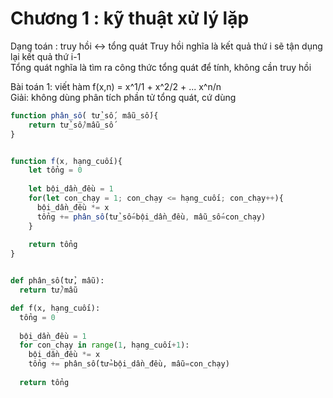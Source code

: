# Chương 1 : kỹ thuật xử lý lặp
Dạng toán : truy hồi <-> tổng quát
Truy hồi nghĩa là kết quả thứ i sẽ tận dụng lại kết quả thứ i-1  
Tổng quát nghĩa là tìm ra công thức tổng quát để tính, không cần truy hồi

Bài toán 1: viết hàm f(x,n) = x^1/1 + x^2/2 + ... x^n/n  
Giải: không dùng phân tích phần tử tổng quát, cứ dùng
```js
function phân_số( tử_số, mẫu_số){
    return tử_số/mẫu_số
}


function f(x, hạng_cuối){
    let tổng = 0
  
    let bội_dần_đều = 1
    for(let con_chạy = 1; con_chạy <= hạng_cuối; con_chạy++){
      bội_dần_đều *= x
      tổng += phân_số(tử_số=bội_dần_đều, mẫu_số=con_chạy)
    }
  
    return tổng
}
```

```python

def phân_số(tử, mẫu):
  return tử/mẫu

def f(x, hạng_cuối):
  tổng = 0
  
  bội_dần_đều = 1
  for con_chạy in range(1, hạng_cuối+1):
    bội_dần_đều *= x
    tổng += phân_số(tử=bội_dần_đều, mẫu=con_chạy)
    
  return tổng
```
